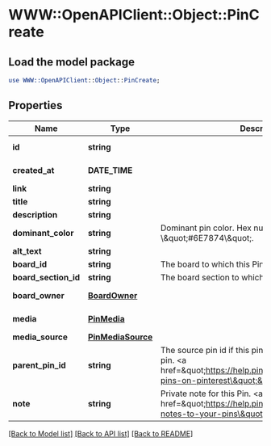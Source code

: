 # WWW::OpenAPIClient::Object::PinCreate

## Load the model package
```perl
use WWW::OpenAPIClient::Object::PinCreate;
```

## Properties
Name | Type | Description | Notes
------------ | ------------- | ------------- | -------------
**id** | **string** |  | [optional] [readonly] 
**created_at** | **DATE_TIME** |  | [optional] [readonly] 
**link** | **string** |  | [optional] 
**title** | **string** |  | [optional] 
**description** | **string** |  | [optional] 
**dominant_color** | **string** | Dominant pin color. Hex number, e.g. \\\&quot;#6E7874\\\&quot;. | [optional] 
**alt_text** | **string** |  | [optional] 
**board_id** | **string** | The board to which this Pin belongs. | [optional] 
**board_section_id** | **string** | The board section to which this Pin belongs. | [optional] 
**board_owner** | [**BoardOwner**](BoardOwner.md) |  | [optional] [readonly] 
**media** | [**PinMedia**](PinMedia.md) |  | [optional] [readonly] 
**media_source** | [**PinMediaSource**](PinMediaSource.md) |  | [optional] 
**parent_pin_id** | **string** | The source pin id if this pin was saved from another pin. &lt;a href&#x3D;\&quot;https://help.pinterest.com/article/save-pins-on-pinterest\&quot;&gt;Learn more&lt;/a&gt;. | [optional] 
**note** | **string** | Private note for this Pin. &lt;a href&#x3D;\&quot;https://help.pinterest.com/en/article/add-notes-to-your-pins\&quot;&gt;Learn more&lt;/a&gt;. | [optional] 

[[Back to Model list]](../README.md#documentation-for-models) [[Back to API list]](../README.md#documentation-for-api-endpoints) [[Back to README]](../README.md)


